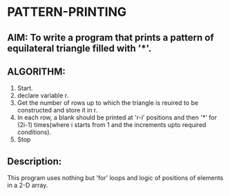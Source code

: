 # PATTERN-PRINTING
## AIM: To write a program that prints a pattern of equilateral triangle filled with '*'.
## ALGORITHM: 
1) Start.
2) declare variable r.
3) Get the number of rows up to which the triangle is reuired to be constructed and store it in r.
4) In each row, a blank should be printed at 'r-i' positions and then '*' for (2i-1) times(where i starts from 1 and the increments upto required conditions).
5) Stop

## Description:
This program uses nothing but 'for' loops and logic of positions of elements in a 2-D array. 
